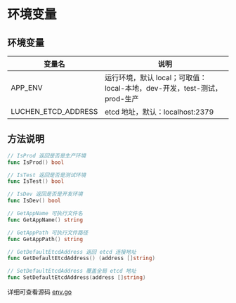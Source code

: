# 环境变量

## 环境变量

| 变量名              | 说明                                                                     |
| ------------------- | ------------------------------------------------------------------------ |
| APP_ENV             | 运行环境，默认 local；可取值：local-本地，dev-开发，test-测试，prod-生产 |
| LUCHEN_ETCD_ADDRESS | etcd 地址，默认：localhost:2379                                          |


## 方法说明

```go
// IsProd 返回是否是生产环境
func IsProd() bool

// IsTest 返回是否是测试环境
func IsTest() bool

// IsDev 返回是否是开发环境
func IsDev() bool

// GetAppName 可执行文件名
func GetAppName() string

// GetAppPath 可执行文件路径
func GetAppPath() string

// GetDefaultEtcdAddress 返回 etcd 连接地址
func GetDefaultEtcdAddress() (address []string)

// SetDefaultEtcdAddress 覆盖全局 etcd 地址
func SetDefaultEtcdAddress(address []string) 
```

详细可查看源码 [env.go](https://github.com/fengjx/luchen/blob/master/env/env.go)

